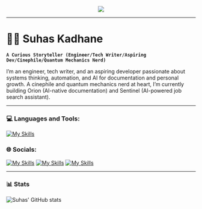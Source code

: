 <p align="center">
  <img src="https://readme-typing-svg.herokuapp.com?font=Fira+Code&size=30&duration=3000&pause=500&color=00FF00&center=true&vCenter=true&width=500&height=60&lines=Greetings+Humans!;I+am+Suhas.;Welcome+to+the+Matrix!"/>
</p>

---
# 🏄‍♂️ Suhas Kadhane

**`A Curious Storyteller (Engineer/Tech Writer/Aspiring Dev/Cinephile/Quantum Mechanics Nerd)`**

I’m an engineer, tech writer, and an aspiring developer passionate about systems thinking, automation, and AI for documentation and personal growth. A cinephile and quantum mechanics nerd at heart, I’m currently building Orion (AI-native documentation) and Sentinel (AI-powered job search assistant).

---

### 💻 Languages and Tools:
[![My Skills](https://skillicons.dev/icons?i=java,js,html,css,python,markdown,mysql,postman,graphql,stackoverflow,github,git,githubactions,gitlab,firebase,vscode,figma,notion,ps,illustrator,&theme=dark)](https://skillicons.dev)

### 🌐 Socials:
[![My Skills](https://skillicons.dev/icons?i=linkedin&theme=dark)](https://www.linkedin.com/in/suhas-kadhane/)
[![My Skills](https://skillicons.dev/icons?i=discord&theme=dark)](https://discord.gg/https://discord.com/channels/@me)
[![My Skills](https://skillicons.dev/icons?i=figma&theme=dark)](https://www.figma.com/@suhasbuilds)

---
### 📊 Stats

![Suhas' GitHub stats](https://github-readme-stats.vercel.app/api?username=suhas-kadhane&show_icons=true&theme=gruvbox)

<!-- ![GitHub Streak](https://streak-stats.demolab.com?user=ForrestKnight&theme=gruvbox&border_radius=4.5) -->
